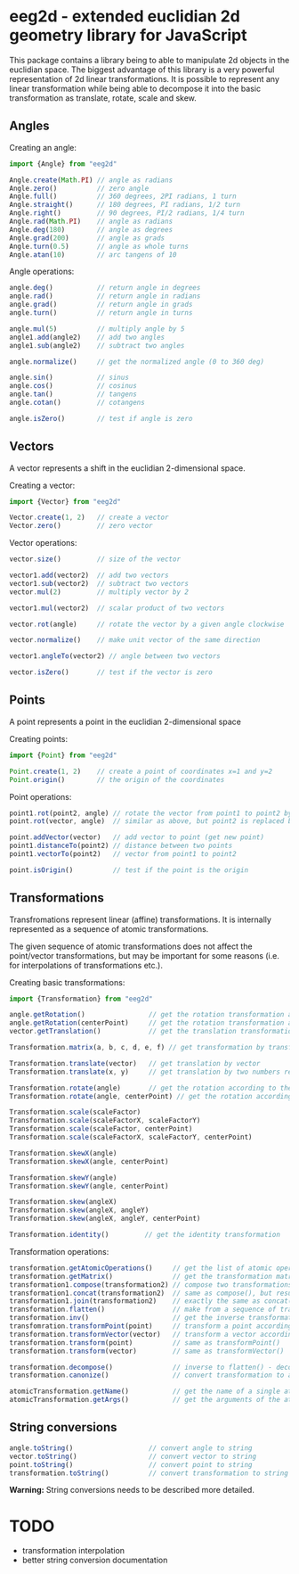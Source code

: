 # eeg2d - extended euclidian 2d geometry library for JavaScript

This package contains a library being to able to manipulate 2d objects in the euclidian space.
The biggest advantage of this library is a very powerful representation of 2d linear transformations. It is possible
to represent any linear transformation while being able to decompose it into the basic transformation as
translate, rotate, scale and skew.

## Angles

Creating an angle:
```js
import {Angle} from "eeg2d"

Angle.create(Math.PI) // angle as radians
Angle.zero()          // zero angle
Angle.full()          // 360 degrees, 2PI radians, 1 turn
Angle.straight()      // 180 degrees, PI radians, 1/2 turn
Angle.right()         // 90 degrees, PI/2 radians, 1/4 turn
Angle.rad(Math.PI)    // angle as radians
Angle.deg(180)        // angle as degrees
Angle.grad(200)       // angle as grads
Angle.turn(0.5)       // angle as whole turns
Angle.atan(10)        // arc tangens of 10
```

Angle operations:
```js
angle.deg()           // return angle in degrees
angle.rad()           // return angle in radians
angle.grad()          // return angle in grads
angle.turn()          // return angle in turns

angle.mul(5)          // multiply angle by 5
angle1.add(angle2)    // add two angles
angle1.sub(angle2)    // subtract two angles

angle.normalize()     // get the normalized angle (0 to 360 deg)

angle.sin()           // sinus
angle.cos()           // cosinus
angle.tan()           // tangens
angle.cotan()         // cotangens

angle.isZero()        // test if angle is zero

```

## Vectors

A vector represents a shift in the euclidian 2-dimensional space.

Creating a vector:
```js
import {Vector} from "eeg2d"

Vector.create(1, 2)   // create a vector
Vector.zero()         // zero vector
```

Vector operations:
```js
vector.size()         // size of the vector

vector1.add(vector2)  // add two vectors
vector1.sub(vector2)  // subtract two vectors
vector.mul(2)         // multiply vector by 2

vector1.mul(vector2)  // scalar product of two vectors

vector.rot(angle)     // rotate the vector by a given angle clockwise

vector.normalize()    // make unit vector of the same direction

vector1.angleTo(vector2) // angle between two vectors

vector.isZero()       // test if the vector is zero

```

## Points

A point represents a point in the euclidian 2-dimensional space

Creating points:
```js
import {Point} from "eeg2d"

Point.create(1, 2)    // create a point of coordinates x=1 and y=2
Point.origin()        // the origin of the coordinates
```

Point operations:
```js
point1.rot(point2, angle) // rotate the vector from point1 to point2 by the given angle and get the new point as a result
point.rot(vector, angle)  // similar as above, but point2 is replaced by the vector from point1 to point2

point.addVector(vector)   // add vector to point (get new point)
point1.distanceTo(point2) // distance between two points
point1.vectorTo(point2)   // vector from point1 to point2

point.isOrigin()          // test if the point is the origin

```


## Transformations

Transfromations represent linear (affine) transformations. It is internally represented as a sequence of atomic transformations.

The given sequence of atomic transformations does not affect the point/vector transformations, but may be important for some reasons
(i.e. for interpolations of transformations etc.).


Creating basic transformations:
```js
import {Transformation} from "eeg2d"

angle.getRotation()                // get the rotation transformation according the origin
angle.getRotation(centerPoint)     // get the rotation transformation according the center point
vector.getTranslation()            // get the translation transformation

Transformation.matrix(a, b, c, d, e, f) // get transformation by transformation matrix

Transformation.translate(vector)   // get translation by vector
Transformation.translate(x, y)     // get translation by two numbers representing the translation vector

Transformation.rotate(angle)       // get the rotation according to the origin
Transformation.rotate(angle, centerPoint) // get the rotation according to the centerPoint

Transformation.scale(scaleFactor)
Transformation.scale(scaleFactorX, scaleFactorY)
Transformation.scale(scaleFactor, centerPoint)
Transformation.scale(scaleFactorX, scaleFactorY, centerPoint)

Transformation.skewX(angle)
Transformation.skewX(angle, centerPoint)

Transformation.skewY(angle)
Transformation.skewY(angle, centerPoint)

Transformation.skew(angleX)
Transformation.skew(angleX, angleY)
Transformation.skew(angleX, angleY, centerPoint)

Transformation.identity()         // get the identity transformation
```

Transformation operations:
```js
transformation.getAtomicOperations()     // get the list of atomic operations
transformation.getMatrix()               // get the transformation matrix for the transformation
transformation1.compose(transformation2) // compose two transformations (result is a matrix transformation)
transformation1.concat(transformation2)  // same as compose(), but result is the sequence of both operations
transformation1.join(transformation2)    // exactly the same as concat()
transformation.flatten()                 // make from a sequence of transformation one single matrix transformation
transformation.inv()                     // get the inverse transformation
transfomration.transformPoint(point)     // transform a point according to the transformation
transformation.transformVector(vector)   // transform a vector according to the transformation
transformation.transform(point)          // same as transformPoint()
transformation.transform(vector)         // same as transformVector()

transformation.decompose()               // inverse to flatten() - decompose the transformation to multiple atomic transformations
transformation.canonize()                // convert transformation to a canonical form (use canonical transformations only to represent the result)

atomicTransformation.getName()           // get the name of a single atomic transformation (returned by getAtomicOperations)
atomicTransformation.getArgs()           // get the arguments of the atomic transformation

```

## String conversions

```js
angle.toString()                   // convert angle to string
vector.toString()                  // convert vector to string
point.toString()                   // convert point to string
transformation.toString()          // convert transformation to string
```

**Warning:** String conversions needs to be described more detailed.

# TODO

* transformation interpolation
* better string conversion documentation
